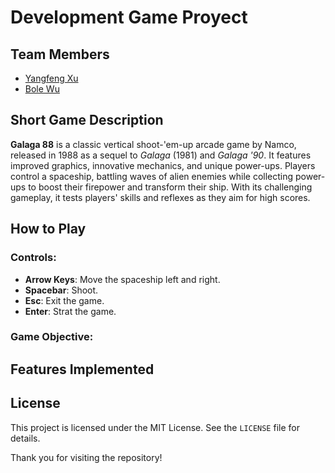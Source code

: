 # Development Game Proyect



## Team Members

- [Yangfeng Xu](https://github.com/yangfeng-xu)
- [Bole Wu](https://github.com/Bole05)

## Short Game Description

**Galaga 88** is a classic vertical shoot-'em-up arcade game by Namco, released in 1988 as a sequel to *Galaga* (1981) and *Galaga '90*. It features improved graphics, innovative mechanics, and unique power-ups. Players control a spaceship, battling waves of alien enemies while collecting power-ups to boost their firepower and transform their ship. With its challenging gameplay, it tests players' skills and reflexes as they aim for high scores.

## How to Play

### Controls:

- **Arrow Keys**: Move the spaceship left and right.
- **Spacebar**: Shoot.
- **Esc**: Exit the game.
- **Enter**: Strat the game.

### Game Objective:


## Features Implemented



## License

This project is licensed under the MIT License. See the `LICENSE` file for details.

Thank you for visiting the repository!
